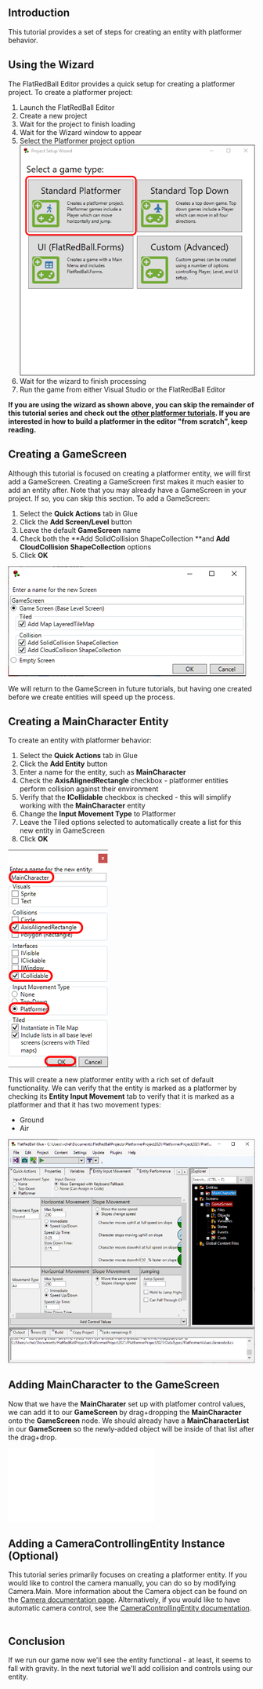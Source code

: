 ## Introduction

This tutorial provides a set of steps for creating an entity with platformer behavior.

## Using the Wizard

The FlatRedBall Editor provides a quick setup for creating a platformer project. To create a platformer project:

1.  Launch the FlatRedBall Editor
2.  Create a new project
3.  Wait for the project to finish loading
4.  Wait for the Wizard window to appear
5.  Select the Platformer project option ![](/media/2022-10-img_634748f242105.png)
6.  Wait for the wizard to finish processing
7.  Run the game from either Visual Studio or the FlatRedBall Editor

**If you are using the wizard as shown above, you can skip the remainder of this tutorial series and check out the [other platformer tutorials](/documentation/tutorials.md). If you are interested in how to build a platformer in the editor "from scratch", keep reading.**

## Creating a GameScreen

Although this tutorial is focused on creating a platformer entity, we will first add a GameScreen. Creating a GameScreen first makes it much easier to add an entity after. Note that you may already have a GameScreen in your project. If so, you can skip this section. To add a GameScreen:

1.  Select the **Quick Actions** tab in Glue
2.  Click the **Add Screen/Level** button
3.  Leave the default **GameScreen** name
4.  Check both the **Add SolidCollision ShapeCollection **and **Add CloudCollision ShapeCollection** options
5.  Click **OK**

![](/media/2021-02-img_6031e691c6b63.png)

We will return to the GameScreen in future tutorials, but having one created before we create entities will speed up the process.

## Creating a MainCharacter Entity

To create an entity with platformer behavior:

1.  Select the **Quick Actions** tab in Glue
2.  Click the **Add Entity** button
3.  Enter a name for the entity, such as **MainCharacter**
4.  Check the **AxisAlignedRectangle** checkbox - platformer entities perform collision against their environment
5.  Verify that the **ICollidable** checkbox is checked - this will simplify working with the **MainCharacter** entity
6.  Change the **Input Movement Type** to Platformer
7.  Leave the Tiled options selected to automatically create a list for this new entity in GameScreen
8.  Click **OK**

![](/media/2021-02-img_6031e7e167807.png)

This will create a new platformer entity with a rich set of default functionality. We can verify that the entity is marked as a platformer by checking its **Entity Input Movement** tab to verify that it is marked as a platformer and that it has two movement types:

-   Ground
-   Air

![](/media/2021-02-img_6031e8c27e4d7.png)

## Adding MainCharacter to the GameScreen

Now that we have the **MainCharater** set up with platfomer control values, we can add it to our **GameScreen** by drag+dropping the **MainCharacter** onto the **GameScreen** node. We should already have a **MainCharacterList** in our **GameScreen** so the newly-added object will be inside of that list after the drag+drop.

[![](/wp-content/uploads/2018/01/2021_February_20_220001.gif.md)](/wp-content/uploads/2018/01/2021_February_20_220001.gif.md)

## Adding a CameraControllingEntity Instance (Optional)

This tutorial series primarily focuses on creating a platformer entity. If you would like to control the camera manually, you can do so by modifying Camera.Main. More information about the Camera object can be found on the [Camera documentation page](/documentation/api/flatredball/flatredball-camera.md). Alternatively, if you would like to have automatic camera control, see the [CameraControllingEntity documentation](/documentation/api/flatredball/entities/cameracontrollingentity.md).  

## Conclusion

If we run our game now we'll see the entity functional - at least, it seems to fall with gravity. In the next tutorial we'll add collision and controls using our entity.
